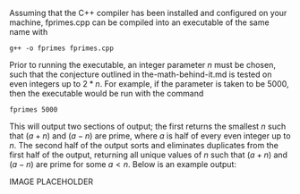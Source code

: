 Assuming that the C++ compiler has been installed and configured on your machine, fprimes.cpp can be compiled into an executable of the same name with

```g++ -o fprimes fprimes.cpp```

Prior to running the executable, an integer parameter $n$ must be chosen, such that the conjecture outlined in the-math-behind-it.md is tested on even integers up to $2*n$. For example, if the parameter is taken to be 5000, then the executable would be run with the command

```fprimes 5000```

This will output two sections of output; the first returns the smallest $n$ such that $(a+n)$ and $(a-n)$ are prime, where $a$ is half of every even integer up to $n$. The second half of the output sorts and eliminates duplicates from the first half of the output, returning all unique values of $n$ such that $(a+n)$ and $(a-n)$ are prime for some $a < n$. Below is an example output:

IMAGE PLACEHOLDER
